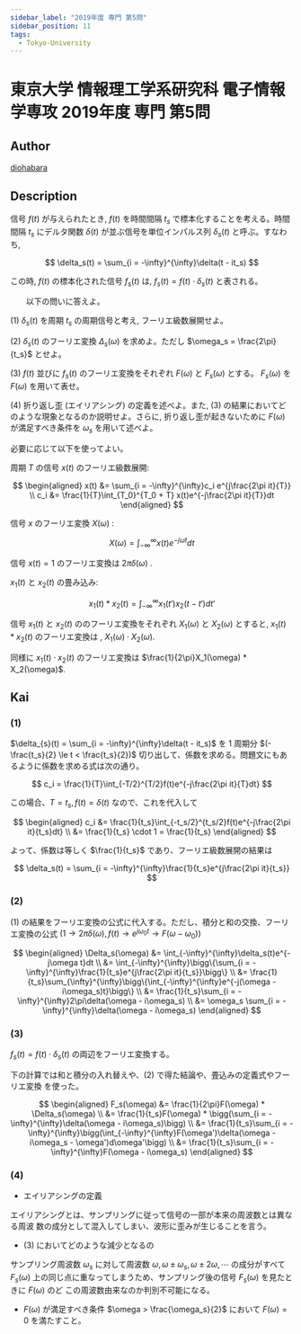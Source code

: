 ```yaml
---
sidebar_label: "2019年度 専門 第5問"
sidebar_position: 11
tags:
  - Tokyo-University
---
```

# 東京大学 情報理工学系研究科 電子情報学専攻 2019年度 専門 第5問


## **Author**
[diohabara](https://github.com/diohabara/open_inshi)

## **Description**
信号 $f(t)$ が与えられたとき, $f(t)$ を時間間隔 $t_s$ で標本化することを考える。時間間隔 $t_s$ にデルタ関数 $\delta(t)$ が並ぶ信号を単位インパルス列 $\delta_s(t)$ と呼ぶ。すなわち,

$$
\delta_s(t) = \sum_{i = -\infty}^{\infty}\delta(t - it_s)
$$

この時, $f(t)$ の標本化された信号 $f_s(t)$ は, $f_s(t) = f(t)\cdot\delta_s(t)$ と表される。

&emsp;&emsp;以下の問いに答えよ。

(1) $\delta_s(t)$ を周期 $t_s$ の周期信号と考え, フーリエ級数展開せよ。

(2) $\delta_s(t)$ のフーリエ変換 $\Delta_s(\omega)$ を求めよ。ただし $\omega_s = \frac{2\pi}{t_s}$ とせよ。

(3) $f(t)$ 並びに $f_s(t)$ のフーリエ変換をそれぞれ $F(\omega)$ と $F_s(\omega)$ とする。 $F_s(\omega)$ を $F(\omega)$ を用いて表せ。

(4) 折り返し歪 (エイリアシング) の定義を述べよ。また, (3) の結果においてどのような現象となるのか説明せよ。さらに, 折り返し歪が起きないために $F(\omega)$ が満足すべき条件を $\omega_s$ を用いて述べよ。

必要に応じて以下を使ってよい。

周期 $T$ の信号 $x(t)$ のフーリエ級数展開:

$$
\begin{aligned}
x(t) &= \sum_{i = -\infty}^{\infty}c_i e^{j\frac{2\pi it}{T}} \\
c_i &= \frac{1}{T}\int_{T_0}^{T_0 + T} x(t)e^{-j\frac{2\pi it}{T}}dt
\end{aligned}
$$

信号 $x$ のフーリエ変換 $X(\omega)$ :

$$
X(\omega) = \int_{-\infty}^{\infty}x(t)e^{-j\omega t}dt
$$

信号 $x(t) = 1$ のフーリエ変換は $2\pi\delta(\omega)$ .　

$x_1(t)$ と $x_2(t)$ の畳み込み:

$$
x_1(t)*x_2(t) = \int_{-\infty}^{\infty}x_1(t')x_2(t - t')dt'
$$

信号 $x_1(t)$ と $x_2(t)$ ののフーリエ変換をそれぞれ $X_1(\omega)$ と $X_2(\omega)$ とすると, $x_1(t)*x_2(t)$ のフーリエ変換は
, $X_1(\omega) \cdot X_2(\omega)$.

同様に $x_1(t) \cdot x_2(t)$ のフーリエ変換は $\frac{1}{2\pi}X_1(\omega) * X_2(\omega)$.

## **Kai**
### (1)
$\delta_{s}(t) = \sum_{i = -\infty}^{\infty}\delta(t - it_s)$ を $1$ 周期分 $(-\frac{t_s}{2} \le t < \frac{t_s}{2})$ 切り出して、係数を求める。問題文にもあるように係数を求める式は次の通り。

$$
c_i = \frac{1}{T}\int_{-T/2}^{T/2}f(t)e^{-j\frac{2\pi it}{T}dt}
$$

この場合、$T = t_s ,f(t) = \delta(t)$ なので、これを代入して

$$
\begin{aligned}
c_i &= \frac{1}{t_s}\int_{-t_s/2}^{t_s/2}f(t)e^{-j\frac{2\pi it}{t_s}dt} \\
&= \frac{1}{t_s} \cdot 1 = \frac{1}{t_s}
\end{aligned}
$$

よって、係数は等しく $\frac{1}{t_s}$ であり、フーリエ級数展開の結果は

$$
\delta_s(t) = \sum_{i = -\infty}^{\infty}\frac{1}{t_s}e^{j\frac{2\pi it}{t_s}}
$$

### (2)
(1) の結果をフーリエ変換の公式に代入する。ただし、積分と和の交換、フーリエ変換の公式 $(1 \rightarrow 2\pi \delta(\omega),f(t) \rightarrow e^{j\omega_0 t} \rightarrow F(\omega - \omega_0))$

$$
\begin{aligned}
\Delta_s(\omega) &= \int_{-\infty}^{\infty}\delta_s(t)e^{-j\omega t}dt \\
&= \int_{-\infty}^{\infty}\bigg\{\sum_{i = -\infty}^{\infty}\frac{1}{t_s}e^{j\frac{2\pi it}{t_s}}\bigg\} \\
&= \frac{1}{t_s}\sum_{\infty}^{\infty}\bigg\{\int_{-\infty}^{\infty}e^{-j(\omega - i\omega_s)t}\bigg\} \\
&= \frac{1}{t_s}\sum_{i = -\infty}^{\infty}2\pi\delta(\omega - i\omega_s) \\
&= \omega_s \sum_{i = -\infty}^{\infty}\delta(\omega - i\omega_s)
\end{aligned}
$$

### (3)
$f_s(t) = f(t) \cdot \delta_s(t)$ の両辺をフーリエ変換する。

下の計算では和と積分の入れ替えや、(2) で得た結論や、畳込みの定義式やフーリエ変換
を使った。

$$
\begin{aligned}
F_s(\omega) &= \frac{1}{2\pi}F(\omega) * \Delta_s(\omega) \\
&= \frac{1}{t_s}F(\omega) * \bigg(\sum_{i = -\infty}^{\infty}\delta(\omega - i\omega_s)\bigg) \\
&= \frac{1}{t_s}\sum_{i = -\infty}^{\infty}\bigg(\int_{-\infty}^{\infty}F(\omega')\delta(\omega - i\omega_s - \omega')d\omega'\bigg) \\
&= \frac{1}{t_s}\sum_{i = -\infty}^{\infty}F(\omega - i\omega_s)
\end{aligned}
$$

### (4)
- エイリアシングの定義

エイリアシングとは、サンプリングに従って信号の一部が本来の周波数とは異なる周波
数の成分として混入してしまい、波形に歪みが生じることを言う。

- (3) においてどのような減少となるの

サンプリング周波数 $\omega_s$ に対して周波数 $\omega,\omega \pm \omega_s ,\omega \pm 2\omega ,\dotsb$ の成分がすべて $F_s(\omega)$ 上の同じ点に重なってしまうため、サンプリング後の信号 $F_s(\omega)$ を見たときに $F(\omega)$ のど
この周波数由来なのか判別不可能になる。

- $F(\omega)$ が満足すべき条件 
$\omega > \frac{\omega_s}{2}$ において $F(\omega) = 0$ を満たすこと。
